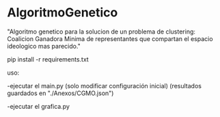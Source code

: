# AlgoritmoGenetico

"Algoritmo genetico para la solucion de un problema de clustering: Coalicion Ganadora Minima de representantes que compartan el espacio ideologico mas parecido."

pip install -r requirements.txt

uso:

-ejecutar el main.py (solo modificar configuración inicial) (resultados guardados en "./Anexos/CGMO.json")

-ejecutar el grafica.py
